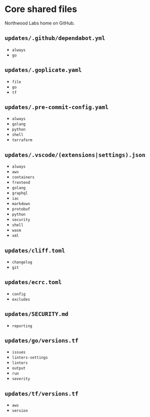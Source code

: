 # Core shared files

Northwood Labs home on GitHub.

## `updates/.github/dependabot.yml`

* `always`
* `go`

## `updates/.goplicate.yaml`

* `file`
* `go`
* `tf`

## `updates/.pre-commit-config.yaml`

* `always`
* `golang`
* `python`
* `shell`
* `terraform`

## `updates/.vscode/(extensions|settings).json`

* `always`
* `aws`
* `containers`
* `frontend`
* `golang`
* `graphql`
* `iac`
* `markdown`
* `protobuf`
* `python`
* `security`
* `shell`
* `wasm`
* `xml`

## `updates/cliff.toml`

* `changelog`
* `git`

## `updates/ecrc.toml`

* `config`
* `excludes`

## `updates/SECURITY.md`

* `reporting`

## `updates/go/versions.tf`

* `issues`
* `linters-settings`
* `linters`
* `output`
* `run`
* `severity`

## `updates/tf/versions.tf`

* `aws`
* `version`
